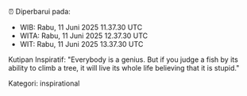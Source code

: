⏰ Diperbarui pada:
- WIB: Rabu, 11 Juni 2025 11.37.30 UTC
- WITA: Rabu, 11 Juni 2025 12.37.30 UTC
- WIT: Rabu, 11 Juni 2025 13.37.30 UTC

Kutipan Inspiratif:
"Everybody is a genius. But if you judge a fish by its ability to climb a tree, it will live its whole life believing that it is stupid."


Kategori: inspirational

